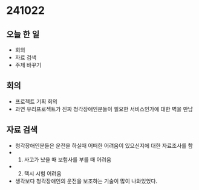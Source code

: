 # 241022

## 오늘 한 일

- 회의
- 자료 검색
- 주제 바꾸기

## 회의

- 프로젝트 기획 회의
- 과연 우리프로젝트가 진짜 청각장애인분들이 필요한 서비스인가에 대한 벽을 만남

## 자료 검색

- 청각장애인분들은 운전을 하실때 어떠한 어려움이 있으신지에 대한 자료조사를 함
- 1. 사고가 났을 때 보험사를 부를 때 어려움
- 2. 택시 시험 어려움
- 생각보다 청각장애인의 운전을 보조하는 기술이 많이 나와있었다.
